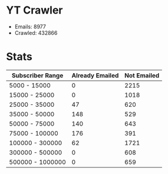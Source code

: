# YT Crawler
- Emails: 8977
- Crawled: 432866

# Stats
| Subscriber Range  | Already Emailed | Not Emailed |
|-------|-------|-------|
| 5000 - 15000 | 0 | 2215 |
| 15000 - 25000 | 0 | 1018 |
| 25000 - 35000 | 47 | 620 |
| 35000 - 50000 | 148 | 529 |
| 50000 - 75000 | 140 | 643 |
| 75000 - 100000 | 176 | 391 |
| 100000 - 300000 | 62 | 1721 |
| 300000 - 500000 | 0 | 608 |
| 500000 - 1000000 | 0 | 659 |
